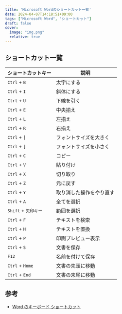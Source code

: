 ```yaml
---
title: 'Microsoft Wordのショートカット一覧'
date: 2024-04-07T14:18:51+09:00
tags: ["Microsoft Word", "ショートカット"]
draft: false
cover:
  image: "img.png"
  relative: true
---
```

## ショートカット一覧

| ショートカットキー        | 説明 |
|------------------|-----|
| `Ctrl` + `B`     | 太字にする |
| `Ctrl` + `I`     | 斜体にする |
| `Ctrl` + `U`     | 下線を引く |
| `Ctrl` + `E`     | 中央揃え |
| `Ctrl` + `L`     | 左揃え |
| `Ctrl` + `R`     | 右揃え |
| `Ctrl` + `]`     | フォントサイズを大きく |
| `Ctrl` + `[`     | フォントサイズを小さく |
| `Ctrl` + `C`     | コピー |
| `Ctrl` + `V`     | 貼り付け |
| `Ctrl` + `X`     | 切り取り |
| `Ctrl` + `Z`     | 元に戻す |
| `Ctrl` + `Y`     | 取り消した操作をやり直す |
| `Ctrl` + `A`     | 全てを選択 |
| `Shift` + `矢印キー` | 範囲を選択 |
| `Ctrl` + `F`     | テキストを検索 |
| `Ctrl` + `H`     | テキストを置換 |
| `Ctrl` + `P`     | 印刷プレビュー表示 |
| `Ctrl` + `S`     | 文書を保存 |
| `F12`            | 名前を付けて保存 |
| `Ctrl` + `Home`  | 文書の先頭に移動 |
| `Ctrl` + `End`   | 文書の末尾に移動 |

## 参考

- [Word のキーボード ショートカット](https://support.microsoft.com/ja-jp/office/word-%E3%81%AE%E3%82%AD%E3%83%BC%E3%83%9C%E3%83%BC%E3%83%89-%E3%82%B7%E3%83%A7%E3%83%BC%E3%83%88%E3%82%AB%E3%83%83%E3%83%88-95ef89dd-7142-4b50-afb2-f762f663ceb2)